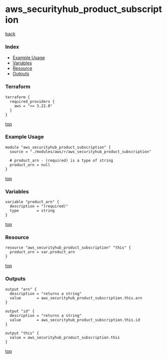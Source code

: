 # aws_securityhub_product_subscription
[back](../aws.md)
### Index
- [Example Usage](#example-usage)
- [Variables](#variables)
- [Resource](#resource)
- [Outputs](#outputs)
### Terraform
```hcl
terraform {
  required_providers {
    aws = ">= 3.22.0"
  }
}
```
[top](#index)
### Example Usage
```hcl
module "aws_securityhub_product_subscription" {
  source = "./modules/aws/r/aws_securityhub_product_subscription"

  # product_arn - (required) is a type of string
  product_arn = null
}
```
[top](#index)
### Variables
```hcl
variable "product_arn" {
  description = "(required)"
  type        = string
}
```
[top](#index)

### Resource
```hcl
resource "aws_securityhub_product_subscription" "this" {
  product_arn = var.product_arn
}
```
[top](#index)
### Outputs
```hcl
output "arn" {
  description = "returns a string"
  value       = aws_securityhub_product_subscription.this.arn
}

output "id" {
  description = "returns a string"
  value       = aws_securityhub_product_subscription.this.id
}

output "this" {
  value = aws_securityhub_product_subscription.this
}
```
[top](#index)

